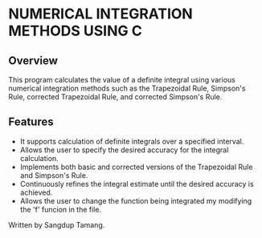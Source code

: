 # NUMERICAL INTEGRATION METHODS USING C

## Overview
This program calculates the value of a definite integral using various numerical integration methods such as the Trapezoidal Rule, Simpson's Rule, corrected Trapezoidal Rule, and corrected Simpson's Rule.

## Features
- It supports calculation of definite integrals over a specified interval.
- Allows the user to specify the desired accuracy for the integral calculation.
- Implements both basic and corrected versions of the Trapezoidal Rule and Simpson's Rule.
- Continuously refines the integral estimate until the desired accuracy is achieved.
- Allows the user to change the function being integrated my modifying the 'f' funcion in the file.

Written by Sangdup Tamang.